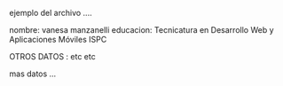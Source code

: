 ejemplo del archivo ....

nombre: vanesa manzanelli
educacion: Tecnicatura en Desarrollo Web y Aplicaciones Móviles ISPC

OTROS DATOS : etc etc

mas datos ...